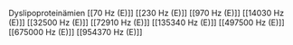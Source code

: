 Dyslipoproteinämien
[[70 Hz (E)]]
[[230 Hz (E)]]
[[970 Hz (E)]]
[[14030 Hz (E)]]
[[32500 Hz (E)]]
[[72910 Hz (E)]]
[[135340 Hz (E)]]
[[497500 Hz (E)]]
[[675000 Hz (E)]]
[[954370 Hz (E)]]